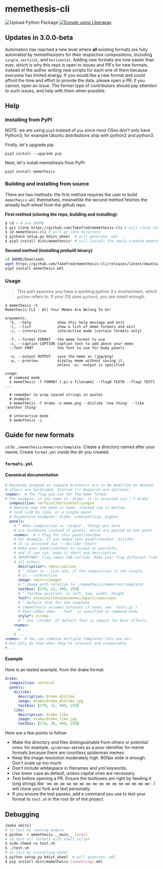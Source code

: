 # memethesis-cli

![Upload Python Package](https://github.com/fakefred/memethesis-cli/workflows/Upload%20Python%20Package/badge.svg) <a href="https://liberapay.com/fakefred/donate"><img alt="Donate using Liberapay" src="http://img.shields.io/liberapay/receives/fakefred.svg?logo=liberapay"></a>

## Updates in 3.0.0-beta

Automation has reached a new level where **all** existing formats are fully
automated by memethesizers for their respective compositions,
including `single`, `vertical`, and `horizontal`.
Adding new formats are now easier than ever,
which is why this repo is open to issues and PR's for new formats,
instead of the author writing new scripts for each one of them because
everyone has limited energy.
If you would like a new format and could afford the time and effort to provide
the data, please open a PR;
if you cannot, open an issue.
The former type of contributors should pay attention to such issues,
and help with them when possible.

## Help

### Installing from PyPI
NOTE: we are using `pip3` instead of `pip` since most OSes don't only have Python3;
for example Ubuntu distributions ship with python2 and python3.

Firstly, let's upgrade pip:

`pip3 install --upgrade pip`

Next, let's install memethesis from PyPI:

`pip3 install memethesis`

### Building and installing from source

There are two methods: the first method requires the user to build `memethesis.whl` themselves, meanwhile the second method fetches the already built wheel from the github repo.

__First method (cloning the repo, building and installing)__:
```bash
$ cd ~ # use $HOME
$ git clone https://github.com/fakefred/memethesis-cli # will clone the git repo
$ cd memethesis-cli # will go into directory
$ python3 setup.py bdist_wheel  # will generate .whl
$ pip3 install dist/memethesis* # will install the newly-created memethesis.whl created above
```

__Second method (installing prebuilt binary)__:
```bash
cd $HOME/Downloads
wget https://github.com/fakefred/memethesis-cli/releases/latest/download/memethesis.whl
pip3 install memethesis.whl
```

### Usage

> This part assumes you have a working python 3.x environment,
> which `python` refers to. If your OS uses `python3`, you are smart enough.

```
$ memethesis -h
Memethesis CLI - All Your Memes Are Belong To Us!

arguments:
  -h, --help            show this help message and exit
  -l, --list            show a list of meme formats and exit
  -i, --interactive     interactive mode (certain formats only)

  -f, --format FORMAT   the meme format to use
  -c, --caption CAPTION caption text to add above your meme
  --font FONT           the font to use for body panels

  -o, --output OUTPUT   save the meme as (jpg/png)
  -p, --preview         display meme without saving it,
                        unless -o/--output is specified

usage:
  # command mode
  $ memethesis -f FORMAT [-p|-o filename] --flag0 TEXT0 --flag1 TEXT1 ...

  # remember to wrap spaced strings in quotes
  # example:
  $ memethesis -f drake -o meme.png --dislike 'one thing' --like 'another thing'

  # interactive mode
  $ memethesis -i
```

## Guide for new formats

`cd` to `./memethesis/meme/res/template`. Create a directory named after your
meme. Create `format.yml` inside the dir you created.

### `formats.yml`

#### Canonical documentation

```yml
# Keywords wrapped in <square brackets> are to be modified on demand;
# others are hardcoded. Starred (*) keywords are optional.
<name>:  # The flag you use for the meme format
# For example, if you name it 'drake' it is accessed via '-f drake'
  composition: vertical|horizontal|single
  # Denotes how the meme is made: stacked top to bottom,
  # laid side by side, or a single panel
  # Respective examples: drake, womanyelling, pigeon
  panels:
    # ^ When composition == 'single', things put here
    # are textboxes instead of panels, which are pasted on one panel
    <name>:  # < Flag for this panel/textbox
    # For example, if you named your panel/textbox 'dislike'
    # it is accessed via '--dislike <text>'
    # Make your panel/textbox as unique as possible,
    # and if you can, make it short and descriptive.
    # IMPORTANT: flag names CAN collide. Make your flag different from
    # all others.
      description*: <description>
      # ^ Shown in --list and, if the composition is not single,
      # in --interactive
      image: <dir>/<image>
      # ^ Image path relative to ./memethesis/meme/res/template/
      textbox: [370, 12, 400, 250]
      # ^ Textbox position, in left, top, width, height
      font*: notosans|notosansmono|impact|comicsans
      # ^ Default font for the template
      # (memethesis assumes notosans if none; see `fonts.py`)
      # Overridden when '--font' is specified in command mode
      style*: stroke
      # ^ Use 'stroke' if default font is impact for best effects
    <name>:
      # ...
    # ...
<name>:  # You can combine multiple templates into one dir,
# but only do that when they're relevant and inseparable
# ...
```

#### Example

Here is an tested example, from the drake format:

```yml
drake:
  composition: vertical
  panels:
    dislike:
      description: Drake dislike
      image: drake/drake_dislike.jpg
      textbox: [370, 12, 400, 250]
    like:
      description: Drake like
      image: drake/drake_like.jpg
      textbox: [370, 20, 400, 250]
```

Here are a few points to follow:

- Make the directory and files distinguishable from others or potential ones:
  for example, `spiderman` serves as a poor identifier for meme formats because there are countless spiderman memes.
- Keep the image resolution moderately high. 800px wide is enough.
  Don't scale up too much.
- Don't include whitespace in filenames and yml keywords.
- Use lower case as default, unless capital ones are necessary.
- Test before opening a PR. Ensure the textboxes are right by feeding it long
  strings like `'mm mm mm mm mm mm mm mm mm mm mm mm mm mm mm mm'`.
  I will clone your fork and test personally.
- If you ensure the test passes, add a command you use to test your format to
  `test.sh` in the root dir of the project.

## Debugging

```bash
[make edits]
# to test by running module
$ python -m memethesis.__main__ [args]
# to test all formats with shell script
$ sudo chmod +x test.sh
$ ./test.sh
# to test by installing wheel
$ python setup.py bdist_wheel  # will generate .whl
$ pip install dist/memethesis-[something].whl
```
